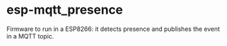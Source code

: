 # esp-mqtt_presence
Firmware to run in a ESP8266: it detects presence and publishes the event in a MQTT topic.
